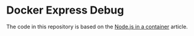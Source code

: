 # Docker Express Debug

The code in this repository is based on the
[Node.js in a container](https://code.visualstudio.com/docs/containers/quickstart-node)
article.
